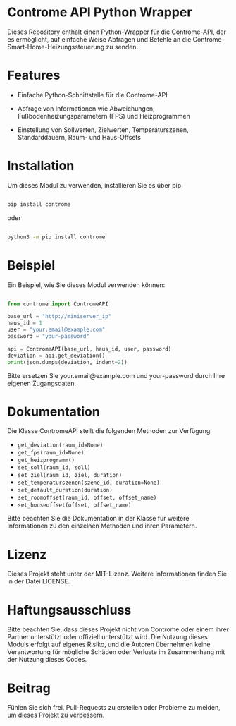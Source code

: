 # Controme API Python Wrapper

<p>Dieses Repository enthält einen Python-Wrapper für die Controme-API, der es ermöglicht, auf einfache Weise Abfragen und Befehle an die Controme-Smart-Home-Heizungssteuerung zu senden.</p>

# Features

* <p>Einfache Python-Schnittstelle für die Controme-API</p>
* <p>Abfrage von Informationen wie Abweichungen, Fußbodenheizungsparametern (FPS) und Heizprogrammen</p>
* <p>Einstellung von Sollwerten, Zielwerten, Temperaturszenen, Standarddauern, Raum- und Haus-Offsets</p>

# Installation

<p>Um dieses Modul zu verwenden, installieren Sie es über pip</p>

```python

pip install controme

```

oder 

```bash

python3 -m pip install controme

```

# Beispiel

Ein Beispiel, wie Sie dieses Modul verwenden können:

```python

from controme import ContromeAPI

base_url = "http://miniserver_ip"
haus_id = 1
user = "your.email@example.com"
password = "your-password"

api = ContromeAPI(base_url, haus_id, user, password)
deviation = api.get_deviation()
print(json.dumps(deviation, indent=2))

```

<p>Bitte ersetzen Sie your.email@example.com und your-password durch Ihre eigenen Zugangsdaten.</p>

# Dokumentation

Die Klasse ContromeAPI stellt die folgenden Methoden zur Verfügung:

* `get_deviation(raum_id=None)`
* `get_fps(raum_id=None)`
* `get_heizprogramm()`
* `set_soll(raum_id, soll)`
* `set_ziel(raum_id, ziel, duration)`
* `set_temperaturszenen(szene_id, duration=None)`
* `set_default_duration(duration)`
* `set_roomoffset(raum_id, offset, offset_name)`
* `set_houseoffset(offset, offset_name)`

<p>Bitte beachten Sie die Dokumentation in der Klasse für weitere Informationen zu den einzelnen Methoden und ihren Parametern.</p>

# Lizenz

<p>Dieses Projekt steht unter der MIT-Lizenz. Weitere Informationen finden Sie in der Datei LICENSE.</p>

# Haftungsausschluss

<p>Bitte beachten Sie, dass dieses Projekt nicht von Controme oder einem ihrer Partner unterstützt oder offiziell unterstützt wird. Die Nutzung dieses Moduls erfolgt auf eigenes Risiko, und die Autoren übernehmen keine Verantwortung für mögliche Schäden oder Verluste im Zusammenhang mit der Nutzung dieses Codes.</p>

# Beitrag

<p>Fühlen Sie sich frei, Pull-Requests zu erstellen oder Probleme zu melden, um dieses Projekt zu verbessern.</p>